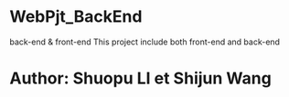 # WebPjt_BackEnd
back-end & front-end
This project include both front-end and back-end

<h1>Author: Shuopu LI et Shijun Wang</h1>
